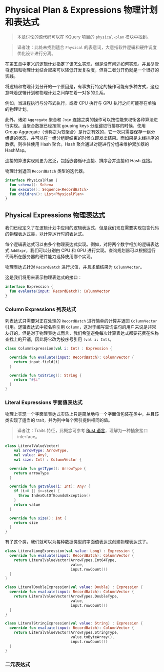# Physical Plan & Expressions 物理计划和表达式

> 本章讨论的源代码可以在 KQuery 项目的 `physical-plan` 模块中找到。

> 译者注：此处未找到适合 `Physical` 的表意词，大意指软件逻辑和硬件调度优化设计进行分离。

在第五章中定义的逻辑计划指定了该怎么实现，但是没有阐述如何实现。并且尽管将逻辑和物理计划结合起来可以降低开发复杂度，但将二者分开仍就是一个很好的实践。

将逻辑和物理计划分开的一个原因是，有事执行特定的操作可能有多种方式，这也意味着逻辑计划和物理计划之间存在着一对多的关系。

例如，当进程执行与分布式执行，或者 CPU 执行与 GPU 执行之间可能存在单独的物理计划。

此外，诸如 `Aggregate` 聚合和 `Join` 连接之类的操作可以按性能来权衡各种算法进行实现。当聚合数据已经按照 gouping keys 分组键进行排序的时候，使用 Group Aggregate（也称之为软聚合）是行之有效的，它一次只需要保存一组分组键的状态，并可以在一组分组键结束的时候立即发出结果。而如果是未经排序的数据，则往往使用 Hash 聚合。Hash 聚合通过对键进行分组来维护累加器的 HashMap。

连接的算法实现则更为宽泛，包括嵌套循环连接、排序合并连接和 Hash 连接。

物理计划返回 `RecordBatch` 类型的迭代器。

```kotlin
interface PhysicalPlan {
  fun schema(): Schema
  fun execute(): Sequence<RecordBatch>
  fun children(): List<PhysicalPlan>
}
```

## Physical Expressions 物理表达式

我们已经定义了在逻辑计划中应用的逻辑表达式，但是我们现在需要实现包含代码的物理表达式类，以计算运行时的表达式。

每个逻辑表达式可以由多个物理表达式实现。例如，对将两个数字相加的逻辑表达式 `AddExpr`，我们可以分别由 CPU 和 GPU 进行实现。查询规划器可以根据运行代码所在服务器的硬件能力选择使用哪个实现。

物理表达式针对 `RecordBatch` 进行求值，并且求值结果为 `ColumnVector`。

这是我们将用来表示物理表达式的接口：

```kotlin
interface Expression {
  fun evaluate(input: RecordBatch): ColumnVector
}
```

### Column Expressions 列表达式

列表达式只需要对正在处理的 `RecordBatch` 进行简单的计算并返回 `ColumnVector` 引用。逻辑表达式中按名称引用 `Column`，这对于编写查询语句的用户来说是非常友好的，但是对于物理表达式而言，我们希望避免每次计算表达式都要花费在名称查找上的开销，因此将它改为按序号引用 `(val i: Int)`。

```kotlin
class ColumnExpression(val i: Int) : Expression {

  override fun evaluate(input: RecordBatch): ColumnVector {
    return input.field(i)
  }

  override fun toString(): String {
    return "#$i"
  }
}
```

### Literal Expressions 字面值表达式

物理上实现一个字面值表达式实质上只是简单地将一个字面值包装在类中，并且该类实现了适当的 trait，并为列中每个索引提供相同的值。

> 译者注：Traits 特征，此概念可参考 [Rust 语言](https://doc.rust-lang.org/reference/items/traits.html)，理解为一种抽象接口 interface。

```kotlin
class LiteralValueVector(
    val arrowType: ArrowType,
    val value: Any?,
    val size: Int) : ColumnVector {

  override fun getType(): ArrowType {
    return arrowType
  }

  override fun getValue(i: Int): Any? {
    if (i<0 || i>=size) {
      throw IndexOutOfBoundsException()
    }
    return value
  }

  override fun size(): Int {
    return size
  }
}
```

有了这个类，我们就可以为每种数据类型的字面值表达式创建物理表达式了。

```kotlin
class LiteralLongExpression(val value: Long) : Expression {
  override fun evaluate(input: RecordBatch): ColumnVector {
    return LiteralValueVector(ArrowTypes.Int64Type,
                              value,
                              input.rowCount())
  }
}

class LiteralDoubleExpression(val value: Double) : Expression {
  override fun evaluate(input: RecordBatch): ColumnVector {
    return LiteralValueVector(ArrowTypes.DoubleType,
                              value,
                              input.rowCount())
  }
}

class LiteralStringExpression(val value: String) : Expression {
  override fun evaluate(input: RecordBatch): ColumnVector {
    return LiteralValueVector(ArrowTypes.StringType,
                              value.toByteArray(),
                              input.rowCount())
  }
}
```

### 二元表达式

